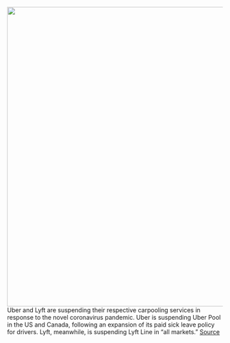 <img src='https://cdn.vox-cdn.com/thumbor/h9jmeIf-tgqm0-NZnsL2Jh5vRYc=/0x0:2040x1360/1200x800/filters:focal(857x517:1183x843)/cdn.vox-cdn.com/uploads/chorus_image/image/66511978/acastro_180927_1777_uber_0002.0.jpg' width='700px' /><br/>
Uber and Lyft are suspending their respective carpooling services in response to the novel coronavirus pandemic. Uber is suspending Uber Pool in the US and Canada, following an expansion of its paid sick leave policy for drivers. Lyft, meanwhile, is suspending Lyft Line in “all markets.”
<a href='https://www.theverge.com/2020/3/17/21183276/uber-uberpool-suspension-coronavirus-us-canada-carpool-pandemic'> Source <a/>